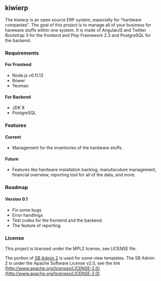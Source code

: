 ## kiwierp

The kiwierp is an open source ERP system, especially for "hardware companies". The goal of this project is to manage all of your business for hareware stuffs within one system. It is made of AngularJS and Twitter Bootstrap 3 for the frontend and Play Framework 2.3 and PostgreSQL for the backend.

### Requirements

#### For Frontend
* Node.js v0.11.13
* Bower
* Yeoman

#### For Backend
* JDK 8
* PostgreSQL

### Features

#### Current
* Management for the inventories of the hardware stuffs.

#### Future
* Features like hardware installation backlog, manufacuture management, financial overview, reporting tool for all of the data, and more.

### Roadmap

#### Version 0.1
* Fix some bugs
* Error handlings
* Test codes for the frontend and the backend.
* The feature of reporting.

### License

This project is licensed under the MPL2 license, see LICENSE file.

The portion of [SB Admin 2](https://github.com/IronSummitMedia/startbootstrap/tree/gh-pages/templates/sb-admin-2) is used for some view templates. The SB Admin 2 is under the Apache Software License v2.0, see the link [http://www.apache.org/licenses/LICENSE-2.0](http://www.apache.org/licenses/LICENSE-2.0)
